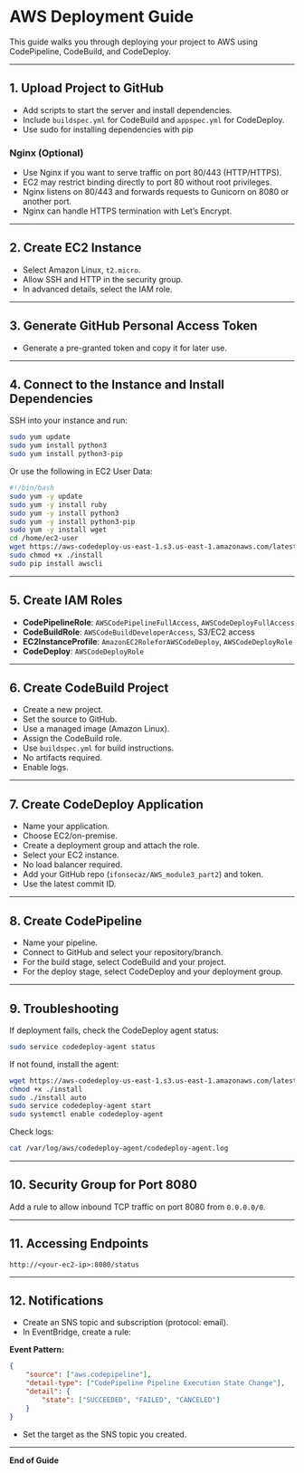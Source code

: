 # AWS Deployment Guide

This guide walks you through deploying your project to AWS using CodePipeline, CodeBuild, and CodeDeploy.

---

## 1. Upload Project to GitHub

- Add scripts to start the server and install dependencies.
- Include `buildspec.yml` for CodeBuild and `appspec.yml` for CodeDeploy.
- Use sudo for installing dependencies with pip

### Nginx (Optional)

- Use Nginx if you want to serve traffic on port 80/443 (HTTP/HTTPS).
- EC2 may restrict binding directly to port 80 without root privileges.
- Nginx listens on 80/443 and forwards requests to Gunicorn on 8080 or another port.
- Nginx can handle HTTPS termination with Let’s Encrypt.

---

## 2. Create EC2 Instance

- Select Amazon Linux, `t2.micro`.
- Allow SSH and HTTP in the security group.
- In advanced details, select the IAM role.

---

## 3. Generate GitHub Personal Access Token

- Generate a pre-granted token and copy it for later use.

---

## 4. Connect to the Instance and Install Dependencies

SSH into your instance and run:

```bash
sudo yum update
sudo yum install python3
sudo yum install python3-pip
```

Or use the following in EC2 User Data:

```bash
#!/bin/bash
sudo yum -y update
sudo yum -y install ruby
sudo yum -y install python3
sudo yum -y install python3-pip
sudo yum -y install wget
cd /home/ec2-user
wget https://aws-codedeploy-us-east-1.s3.us-east-1.amazonaws.com/latest/install
sudo chmod +x ./install
sudo pip install awscli
```

---

## 5. Create IAM Roles

- **CodePipelineRole**: `AWSCodePipelineFullAccess`, `AWSCodeDeployFullAccess`
- **CodeBuildRole**: `AWSCodeBuildDeveloperAccess`, S3/EC2 access
- **EC2InstanceProfile**: `AmazonEC2RoleforAWSCodeDeploy`, `AWSCodeDeployRole`
- **CodeDeploy**: `AWSCodeDeployRole`

---

## 6. Create CodeBuild Project

- Create a new project.
- Set the source to GitHub.
- Use a managed image (Amazon Linux).
- Assign the CodeBuild role.
- Use `buildspec.yml` for build instructions.
- No artifacts required.
- Enable logs.

---

## 7. Create CodeDeploy Application

- Name your application.
- Choose EC2/on-premise.
- Create a deployment group and attach the role.
- Select your EC2 instance.
- No load balancer required.
- Add your GitHub repo (`ifonsecaz/AWS_module3_part2`) and token.
- Use the latest commit ID.

---

## 8. Create CodePipeline

- Name your pipeline.
- Connect to GitHub and select your repository/branch.
- For the build stage, select CodeBuild and your project.
- For the deploy stage, select CodeDeploy and your deployment group.

---

## 9. Troubleshooting

If deployment fails, check the CodeDeploy agent status:

```bash
sudo service codedeploy-agent status
```

If not found, install the agent:

```bash
wget https://aws-codedeploy-us-east-1.s3.us-east-1.amazonaws.com/latest/install
chmod +x ./install
sudo ./install auto
sudo service codedeploy-agent start
sudo systemctl enable codedeploy-agent
```

Check logs:

```bash
cat /var/log/aws/codedeploy-agent/codedeploy-agent.log
```

---

## 10. Security Group for Port 8080

Add a rule to allow inbound TCP traffic on port 8080 from `0.0.0.0/0`.

---

## 11. Accessing Endpoints

```
http://<your-ec2-ip>:8080/status
```

---

## 12. Notifications

- Create an SNS topic and subscription (protocol: email).
- In EventBridge, create a rule:

**Event Pattern:**

```json
{
    "source": ["aws.codepipeline"],
    "detail-type": ["CodePipeline Pipeline Execution State Change"],
    "detail": {
        "state": ["SUCCEEDED", "FAILED", "CANCELED"]
    }
}
```

- Set the target as the SNS topic you created.

---

**End of Guide**
